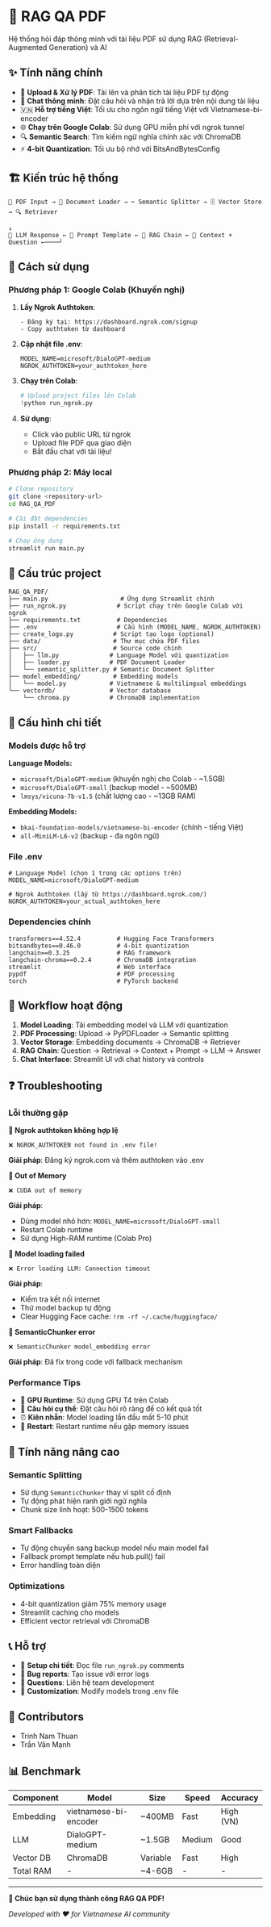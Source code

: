 # 🤖 RAG QA PDF

Hệ thống hỏi đáp thông minh với tài liệu PDF sử dụng RAG (Retrieval-Augmented Generation) và AI

## ✨ Tính năng chính

- 📄 **Upload & Xử lý PDF**: Tải lên và phân tích tài liệu PDF tự động
- 💬 **Chat thông minh**: Đặt câu hỏi và nhận trả lời dựa trên nội dung tài liệu
- 🇻🇳 **Hỗ trợ tiếng Việt**: Tối ưu cho ngôn ngữ tiếng Việt với Vietnamese-bi-encoder
- 🌐 **Chạy trên Google Colab**: Sử dụng GPU miễn phí với ngrok tunnel
- 🔍 **Semantic Search**: Tìm kiếm ngữ nghĩa chính xác với ChromaDB
- ⚡ **4-bit Quantization**: Tối ưu bộ nhớ với BitsAndBytesConfig

## 🏗️ Kiến trúc hệ thống

```
📄 PDF Input → 🔄 Document Loader → ✂️ Semantic Splitter → 🗄️ Vector Store → 🔍 Retriever
                                                                                    ↓
🤖 LLM Response ← 📝 Prompt Template ← 🔗 RAG Chain ← 🎯 Context + Question ←────┘
```

## 🚀 Cách sử dụng

### Phương pháp 1: Google Colab (Khuyến nghị)

1. **Lấy Ngrok Authtoken**:
   ```
   - Đăng ký tại: https://dashboard.ngrok.com/signup
   - Copy authtoken từ dashboard
   ```

2. **Cập nhật file .env**:
   ```env
   MODEL_NAME=microsoft/DialoGPT-medium
   NGROK_AUTHTOKEN=your_authtoken_here
   ```

3. **Chạy trên Colab**:
   ```python
   # Upload project files lên Colab
   !python run_ngrok.py
   ```

4. **Sử dụng**:
   - Click vào public URL từ ngrok
   - Upload file PDF qua giao diện
   - Bắt đầu chat với tài liệu!

### Phương pháp 2: Máy local

```bash
# Clone repository
git clone <repository-url>
cd RAG_QA_PDF

# Cài đặt dependencies
pip install -r requirements.txt

# Chạy ứng dụng
streamlit run main.py
```

## 📁 Cấu trúc project

```
RAG_QA_PDF/
├── main.py                    # Ứng dụng Streamlit chính
├── run_ngrok.py              # Script chạy trên Google Colab với ngrok
├── requirements.txt          # Dependencies
├── .env                      # Cấu hình (MODEL_NAME, NGROK_AUTHTOKEN)
├── create_logo.py           # Script tạo logo (optional)
├── data/                    # Thư mục chứa PDF files
├── src/                     # Source code chính
│   ├── llm.py              # Language Model với quantization
│   ├── loader.py           # PDF Document Loader
│   └── semantic_splitter.py # Semantic Document Splitter
├── model_embedding/         # Embedding models
│   └── model.py            # Vietnamese & multilingual embeddings
└── vectordb/               # Vector database
    └── chroma.py           # ChromaDB implementation
```

## 🔧 Cấu hình chi tiết

### Models được hỗ trợ

**Language Models:**
- `microsoft/DialoGPT-medium` (khuyến nghị cho Colab - ~1.5GB)
- `microsoft/DialoGPT-small` (backup model - ~500MB)
- `lmsys/vicuna-7b-v1.5` (chất lượng cao - ~13GB RAM)

**Embedding Models:**
- `bkai-foundation-models/vietnamese-bi-encoder` (chính - tiếng Việt)
- `all-MiniLM-L6-v2` (backup - đa ngôn ngữ)

### File .env

```env
# Language Model (chọn 1 trong các options trên)
MODEL_NAME=microsoft/DialoGPT-medium

# Ngrok Authtoken (lấy từ https://dashboard.ngrok.com/)
NGROK_AUTHTOKEN=your_actual_authtoken_here
```

### Dependencies chính

```
transformers==4.52.4          # Hugging Face Transformers
bitsandbytes==0.46.0          # 4-bit quantization
langchain==0.3.25             # RAG framework
langchain-chroma==0.2.4       # ChromaDB integration
streamlit                     # Web interface
pypdf                         # PDF processing
torch                         # PyTorch backend
```

## 🎯 Workflow hoạt động

1. **Model Loading**: Tải embedding model và LLM với quantization
2. **PDF Processing**: Upload → PyPDFLoader → Semantic splitting
3. **Vector Storage**: Embedding documents → ChromaDB → Retriever
4. **RAG Chain**: Question → Retrieval → Context + Prompt → LLM → Answer
5. **Chat Interface**: Streamlit UI với chat history và controls

## ❓ Troubleshooting

### Lỗi thường gặp

**🔴 Ngrok authtoken không hợp lệ**
```
❌ NGROK_AUTHTOKEN not found in .env file!
```
**Giải pháp**: Đăng ký ngrok.com và thêm authtoken vào .env

**🔴 Out of Memory**
```
❌ CUDA out of memory
```
**Giải pháp**: 
- Dùng model nhỏ hơn: `MODEL_NAME=microsoft/DialoGPT-small`
- Restart Colab runtime
- Sử dụng High-RAM runtime (Colab Pro)

**🔴 Model loading failed**
```
❌ Error loading LLM: Connection timeout
```
**Giải pháp**:
- Kiểm tra kết nối internet
- Thử model backup tự động
- Clear Hugging Face cache: `!rm -rf ~/.cache/huggingface/`

**🔴 SemanticChunker error**
```
❌ SemanticChunker model_embedding error
```
**Giải pháp**: Đã fix trong code với fallback mechanism

### Performance Tips

- 🔋 **GPU Runtime**: Sử dụng GPU T4 trên Colab
- 📝 **Câu hỏi cụ thể**: Đặt câu hỏi rõ ràng để có kết quả tốt
- ⏰ **Kiên nhẫn**: Model loading lần đầu mất 5-10 phút
- 🔄 **Restart**: Restart runtime nếu gặp memory issues

## 🌟 Tính năng nâng cao

### Semantic Splitting
- Sử dụng `SemanticChunker` thay vì split cố định
- Tự động phát hiện ranh giới ngữ nghĩa
- Chunk size linh hoạt: 500-1500 tokens

### Smart Fallbacks
- Tự động chuyển sang backup model nếu main model fail
- Fallback prompt template nếu hub.pull() fail
- Error handling toàn diện

### Optimizations
- 4-bit quantization giảm 75% memory usage
- Streamlit caching cho models
- Efficient vector retrieval với ChromaDB

## 📞 Hỗ trợ

- 📖 **Setup chi tiết**: Đọc file `run_ngrok.py` comments
- 🐛 **Bug reports**: Tạo issue với error logs
- 💬 **Questions**: Liên hệ team development
- 🔧 **Customization**: Modify models trong .env file

## 👥 Contributors

- Trinh Nam Thuan
- Trần Văn Mạnh

## 📊 Benchmark

| Component | Model | Size | Speed | Accuracy |
|-----------|-------|------|-------|----------|
| Embedding | vietnamese-bi-encoder | ~400MB | Fast | High (VN) |
| LLM | DialoGPT-medium | ~1.5GB | Medium | Good |
| Vector DB | ChromaDB | Variable | Fast | High |
| Total RAM | - | ~4-6GB | - | - |

---

**🎉 Chúc bạn sử dụng thành công RAG QA PDF!**

*Developed with ❤️ for Vietnamese AI community*